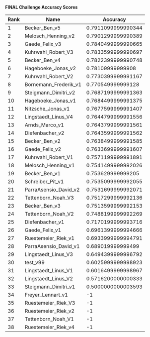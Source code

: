 **FINAL Challenge Accuracy Scores**



|Rank|Name|Accuracy|
|----|-----|---|
|1|Becker_Ben_v5|0.7911099999990344|
|2|Melosch_Henning_v2|0.7901299999990389|
|3|Gaede_Felix_v3|0.7840499999990665|
|4|Kuhrwahl_Robert_V3|0.7833599999990697|
|5|Becker_Ben_v4|0.7822399999990748|
|6|Hageboeke_Jonas_v2|0.78109999999908|
|7|Kuhrwahl_Robert_V2|0.7730399999991167|
|8|Bornemann_Frederik_v1|0.770549999999128|
|9|Steigmann_Dimitri_v2|0.7687199999991363|
|10|Hageboeke_Jonas_v1|0.7684499999991375|
|11|Nitzsche_Jonas_v1|0.7677599999991407|
|12|Lingstaedt_Linus_V4|0.7644799999991556|
|13|Arnds_Marco_v1|0.7643799999991561|
|14|Diefenbacher_v2|0.7643599999991562|
|15|Becker_Ben_v2|0.7638499999991585|
|16|Gaede_Felix_v2|0.7633699999991607|
|17|Kuhrwahl_Robert_V1|0.7571199999991891|
|18|Melosch_Henning_v1|0.7541499999992026|
|19|Becker_Ben_v1|0.753629999999205|
|20|Schreiber_Pit_v1|0.7535099999992055|
|21|ParraAsensio_David_v2|0.7531699999992071|
|22|Tettenborn_Noah_V3|0.7517299999992136|
|23|Becker_Ben_v3|0.7513599999992153|
|24|Tettenborn_Noah_V2|0.7488199999992269|
|25|Diefenbacher_v1|0.7170199999993716|
|26|Gaede_Felix_v1|0.6961399999994666|
|27|Ruestemeier_Riek_v1|0.6933999999994791|
|28|ParraAsensio_David_v1|0.689019999999499|
|29|Lingstaedt_Linus_V3|0.6494399999996792|
|30|test_v99|0.6025999999998923|
|31|Lingstaedt_Linus_V1|0.6016499999998967|
|32|Lingstaedt_Linus_V2|0.5716200000000333|
|33|Steigmann_Dimitri_v1|0.5000000000003593|
|34|Freyer_Lennart_v1|-1|
|35|Ruestemeier_Riek_V3|-1|
|36|Ruestemeier_Riek_v2|-1|
|37|Tettenborn_Noah_V1|-1|
|38|Ruestemeier_Riek_v4|-1|

